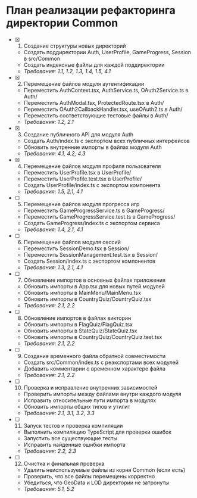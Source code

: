 # План реализации рефакторинга директории Common

- [x] 1. Создание структуры новых директорий





  - Создать поддиректории Auth, UserProfile, GameProgress, Session в src/Common
  - Создать индексные файлы для каждой поддиректории
  - _Требования: 1.1, 1.2, 1.3, 1.4, 1.5, 4.1_

- [x] 2. Перемещение файлов модуля аутентификации





  - Переместить AuthContext.tsx, AuthService.ts, OAuth2Service.ts в Auth/
  - Переместить AuthModal.tsx, ProtectedRoute.tsx в Auth/
  - Переместить OAuth2CallbackHandler.tsx, useOAuth2.ts в Auth/
  - Переместить соответствующие тестовые файлы в Auth/
  - _Требования: 1.2, 2.1_

- [x] 3. Создание публичного API для модуля Auth





  - Создать Auth/index.ts с экспортом всех публичных интерфейсов
  - Обновить внутренние импорты в файлах модуля Auth
  - _Требования: 4.1, 4.2, 4.3_

- [x] 4. Перемещение файлов модуля профиля пользователя































  - Переместить UserProfile.tsx в UserProfile/
  - Переместить UserProfile.test.tsx в UserProfile/
  - Создать UserProfile/index.ts с экспортом компонента
  - _Требования: 1.5, 2.1, 4.1_

- [ ] 5. Перемещение файлов модуля прогресса игр
  - Переместить GameProgressService.ts в GameProgress/
  - Переместить GameProgressService.test.ts в GameProgress/
  - Создать GameProgress/index.ts с экспортом сервиса
  - _Требования: 1.4, 2.1, 4.1_

- [ ] 6. Перемещение файлов модуля сессий
  - Переместить SessionDemo.tsx в Session/
  - Переместить SessionManagement.test.tsx в Session/
  - Создать Session/index.ts с экспортом компонентов
  - _Требования: 1.3, 2.1, 4.1_

- [ ] 7. Обновление импортов в основных файлах приложения
  - Обновить импорты в App.tsx для новых путей модулей
  - Обновить импорты в MainMenu/MainMenu.tsx
  - Обновить импорты в CountryQuiz/CountryQuiz.tsx
  - _Требования: 2.1, 2.2_

- [ ] 8. Обновление импортов в файлах викторин
  - Обновить импорты в FlagQuiz/FlagQuiz.tsx
  - Обновить импорты в StateQuiz/StateQuiz.tsx
  - Обновить импорты в CountryQuiz/CountryQuiz.test.tsx
  - _Требования: 2.1, 2.2_

- [ ] 9. Создание временного файла обратной совместимости
  - Создать src/Common/index.ts с реэкспортами всех модулей
  - Добавить комментарии о временном характере файла
  - _Требования: 2.1, 2.2_

- [ ] 10. Проверка и исправление внутренних зависимостей
  - Проверить импорты между файлами внутри каждого модуля
  - Исправить относительные пути импорта в модулях
  - Обновить импорты общих типов и утилит
  - _Требования: 2.1, 3.1, 3.2, 3.3_

- [ ] 11. Запуск тестов и проверка компиляции
  - Выполнить компиляцию TypeScript для проверки ошибок
  - Запустить все существующие тесты
  - Исправить найденные ошибки импорта
  - _Требования: 2.2, 2.3_

- [ ] 12. Очистка и финальная проверка
  - Удалить неиспользуемые файлы из корня Common (если есть)
  - Проверить, что все файлы перемещены корректно
  - Убедиться, что GeoData и LOD директории не затронуты
  - _Требования: 5.1, 5.2_